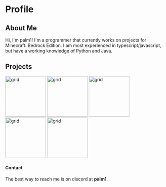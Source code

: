 # Profile

## About Me
Hi, I'm palm1! I'm a programmer that currently works on projects for Minecraft: Bedrock Edition.
I am most experienced in typescript/javascript, but have a working knowledge of Python and Java.

## Projects
<section className="section">
  <div className="image-grid">
      <a href="../../../EasyAsShops"><img src="../../../EasyAsShops/raw/main/images/badge.png?raw=true" alt="grid" width=128 ></img></a>
      <a href="../../../EasyAsCommands"><img src="../../../EasyAsCommands/raw/main/images/badge.png?raw=true" alt="grid" width=128 ></img></a>
       <a href="../../../EasyAsPermissions"><img src="../../../EasyAsPermissions/raw/main/images/badge.png?raw=true" alt="grid" width=128 ></img></a>
      <a href="../../../OttoUpdater"><img src="../../../OttoUpdater/raw/main/images/badge.png?raw=true" alt="grid" width=128 ></img></a>
      <a href="../../../VanillaFormWrapper"><img src="../../../VanillaFormWrapper/raw/main/images/badge.png?raw=true" alt="grid" width=128 ></img></a>
  </div>

</section>

#### Contact
The best way to reach me is on discord at **palm1**.
